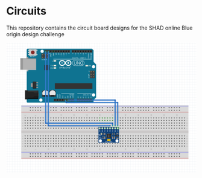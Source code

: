 # Circuits

This repository contains the circuit board designs for the SHAD online Blue origin design challenge

![AccelerometerPCB](accelerometerPCB.png)
